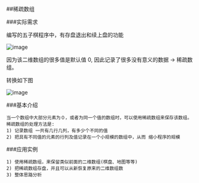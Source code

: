 ##稀疏数组

###实际需求

编写的五子棋程序中，有存盘退出和续上盘的功能

![image](https://github.com/Tandoy/Bigdata-learn/blob/master/DataStructures/images/1.PNG)

因为该二维数组的很多值是默认值 0, 因此记录了很多没有意义的数据 -> 稀疏数组。

转换如下图

![image](https://github.com/Tandoy/Bigdata-learn/blob/master/DataStructures/images/2.PNG)


###基本介绍

    当一个数组中大部分元素为０，或者为同一个值的数组时，可以使用稀疏数组来保存该数组。
    稀疏数组的处理方法是:
    1) 记录数组 一共有几行几列，有多少个不同的值
    2) 把具有不同值的元素的行列及值记录在一个小规模的数组中，从而 缩小程序的规模
    
###应用实例

    1) 使用稀疏数组，来保留类似前面的二维数组(棋盘、地图等等)
    2) 把稀疏数组存盘，并且可以从新恢复原来的二维数组数
    3) 整体思路分析
    
